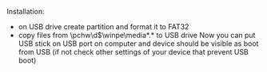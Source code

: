 Installation:
- on USB drive create partition and format it to FAT32
- copy files from \\pchw\d$\winpe\media\*.* to USB drive
Now you can put USB stick on USB port on computer and device should be visible as boot from USB (if not check other settings of your device that prevent USB boot)